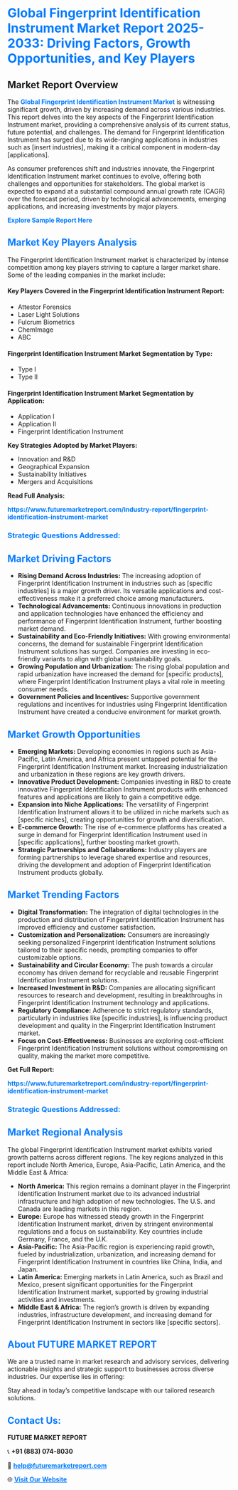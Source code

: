 <h1 style="color: #007BFF;">Global Fingerprint Identification Instrument Market Report 2025-2033: Driving Factors, Growth Opportunities, and Key Players</h1>

<section id="overview">
<h2>Market Report Overview</h2>
<p>The <a href="https://www.futuremarketreport.com/industry-report/fingerprint-identification-instrument-market" style="color: #007BFF; text-decoration: none;"><strong>Global Fingerprint Identification Instrument Market</strong></a> is witnessing significant growth, driven by increasing demand across various industries. This report delves into the key aspects of the Fingerprint Identification Instrument market, providing a comprehensive analysis of its current status, future potential, and challenges. The demand for Fingerprint Identification Instrument has surged due to its wide-ranging applications in industries such as [insert industries], making it a critical component in modern-day [applications].</p>
<p>As consumer preferences shift and industries innovate, the Fingerprint Identification Instrument market continues to evolve, offering both challenges and opportunities for stakeholders. The global market is expected to expand at a substantial compound annual growth rate (CAGR) over the forecast period, driven by technological advancements, emerging applications, and increasing investments by major players.</p>
</section>

<section id="overview">
<p><a href="https://www.futuremarketreport.com/request-sample/reportId=111235" style="color: #007BFF; text-decoration: none;"><strong>Explore Sample Report Here</strong></a></p>
</section>

<section id="key-players">
<h2 style="color: #007BFF;">Market Key Players Analysis</h2>
<p>The Fingerprint Identification Instrument market is characterized by intense competition among key players striving to capture a larger market share. Some of the leading companies in the market include:</p>
<h4>Key Players Covered in the Fingerprint Identification Instrument Report:</h4>
<ul><li>Attestor Forensics</li><li>Laser Light Solutions</li><li>Fulcrum Biometrics</li><li>ChemImage</li><li>ABC</li></ul>
<h4>Fingerprint Identification Instrument Market Segmentation by Type:</h4>
<ul><li>Type I</li><li>Type II</li></ul>

<h4>Fingerprint Identification Instrument Market Segmentation by Application:</h4>
<ul><li>Application I</li><li>Application II</li><li>Fingerprint Identification Instrument</li></ul>
<p><strong>Key Strategies Adopted by Market Players:</strong></p>
<ul>
<li>Innovation and R&D</li>
<li>Geographical Expansion</li>
<li>Sustainability Initiatives</li>
<li>Mergers and Acquisitions</li>
</ul>
</section>

<section>
<p><strong>Read Full Analysis: </strong></p><a href="https://www.futuremarketreport.com/industry-report/fingerprint-identification-instrument-market" style="color: #007BFF; text-decoration: none;"><strong>https://www.futuremarketreport.com/industry-report/fingerprint-identification-instrument-market</strong></a>
<h3 style="color: #007BFF;">Strategic Questions Addressed:</h3>
</section>

<section id="driving-factors">
<h2 style="color: #007BFF;">Market Driving Factors</h2>
<ul>
<li><strong>Rising Demand Across Industries:</strong> The increasing adoption of Fingerprint Identification Instrument in industries such as [specific industries] is a major growth driver. Its versatile applications and cost-effectiveness make it a preferred choice among manufacturers.</li>
<li><strong>Technological Advancements:</strong> Continuous innovations in production and application technologies have enhanced the efficiency and performance of Fingerprint Identification Instrument, further boosting market demand.</li>
<li><strong>Sustainability and Eco-Friendly Initiatives:</strong> With growing environmental concerns, the demand for sustainable Fingerprint Identification Instrument solutions has surged. Companies are investing in eco-friendly variants to align with global sustainability goals.</li>
<li><strong>Growing Population and Urbanization:</strong> The rising global population and rapid urbanization have increased the demand for [specific products], where Fingerprint Identification Instrument plays a vital role in meeting consumer needs.</li>
<li><strong>Government Policies and Incentives:</strong> Supportive government regulations and incentives for industries using Fingerprint Identification Instrument have created a conducive environment for market growth.</li>
</ul>
</section>

<section id="growth-opportunities">
<h2 style="color: #007BFF;">Market Growth Opportunities</h2>
<ul>
<li><strong>Emerging Markets:</strong> Developing economies in regions such as Asia-Pacific, Latin America, and Africa present untapped potential for the Fingerprint Identification Instrument market. Increasing industrialization and urbanization in these regions are key growth drivers.</li>
<li><strong>Innovative Product Development:</strong> Companies investing in R&D to create innovative Fingerprint Identification Instrument products with enhanced features and applications are likely to gain a competitive edge.</li>
<li><strong>Expansion into Niche Applications:</strong> The versatility of Fingerprint Identification Instrument allows it to be utilized in niche markets such as [specific niches], creating opportunities for growth and diversification.</li>
<li><strong>E-commerce Growth:</strong> The rise of e-commerce platforms has created a surge in demand for Fingerprint Identification Instrument used in [specific applications], further boosting market growth.</li>
<li><strong>Strategic Partnerships and Collaborations:</strong> Industry players are forming partnerships to leverage shared expertise and resources, driving the development and adoption of Fingerprint Identification Instrument products globally.</li>
</ul>
</section>

<section id="trending-factors">
<h2 style="color: #007BFF;">Market Trending Factors</h2>
<ul>
<li><strong>Digital Transformation:</strong> The integration of digital technologies in the production and distribution of Fingerprint Identification Instrument has improved efficiency and customer satisfaction.</li>
<li><strong>Customization and Personalization:</strong> Consumers are increasingly seeking personalized Fingerprint Identification Instrument solutions tailored to their specific needs, prompting companies to offer customizable options.</li>
<li><strong>Sustainability and Circular Economy:</strong> The push towards a circular economy has driven demand for recyclable and reusable Fingerprint Identification Instrument solutions.</li>
<li><strong>Increased Investment in R&D:</strong> Companies are allocating significant resources to research and development, resulting in breakthroughs in Fingerprint Identification Instrument technology and applications.</li>
<li><strong>Regulatory Compliance:</strong> Adherence to strict regulatory standards, particularly in industries like [specific industries], is influencing product development and quality in the Fingerprint Identification Instrument market.</li>
<li><strong>Focus on Cost-Effectiveness:</strong> Businesses are exploring cost-efficient Fingerprint Identification Instrument solutions without compromising on quality, making the market more competitive.</li>
</ul>
</section>

<section>
<p><strong>Get Full Report: </strong></p><a href="https://www.futuremarketreport.com/industry-report/fingerprint-identification-instrument-market" style="color: #007BFF; text-decoration: none;"><strong>https://www.futuremarketreport.com/industry-report/fingerprint-identification-instrument-market</strong></a>
<h3 style="color: #007BFF;">Strategic Questions Addressed:</h3>
</section>


<section id="regional-analysis">
<h2 style="color: #007BFF;">Market Regional Analysis</h2>
<p>The global Fingerprint Identification Instrument market exhibits varied growth patterns across different regions. The key regions analyzed in this report include North America, Europe, Asia-Pacific, Latin America, and the Middle East & Africa:</p>
<ul>
<li><strong>North America:</strong> This region remains a dominant player in the Fingerprint Identification Instrument market due to its advanced industrial infrastructure and high adoption of new technologies. The U.S. and Canada are leading markets in this region.</li>
<li><strong>Europe:</strong> Europe has witnessed steady growth in the Fingerprint Identification Instrument market, driven by stringent environmental regulations and a focus on sustainability. Key countries include Germany, France, and the U.K.</li>
<li><strong>Asia-Pacific:</strong> The Asia-Pacific region is experiencing rapid growth, fueled by industrialization, urbanization, and increasing demand for Fingerprint Identification Instrument in countries like China, India, and Japan.</li>
<li><strong>Latin America:</strong> Emerging markets in Latin America, such as Brazil and Mexico, present significant opportunities for the Fingerprint Identification Instrument market, supported by growing industrial activities and investments.</li>
<li><strong>Middle East & Africa:</strong> The region’s growth is driven by expanding industries, infrastructure development, and increasing demand for Fingerprint Identification Instrument in sectors like [specific sectors].</li>
</ul>
</section>

<footer>
<h2 style="color: #007BFF;">About FUTURE MARKET REPORT</h2>
<p>We are a trusted name in market research and advisory services, delivering actionable insights and strategic support to businesses across diverse industries. Our expertise lies in offering:</p>

<p>Stay ahead in today’s competitive landscape with our tailored research solutions.</p>

<h2 style="color: #007BFF;">Contact Us:</h2>
<p><strong>FUTURE MARKET REPORT</strong></p>
<p>📞 <strong>+91 (883) 074-8030</strong></p>
<p>📧 <strong><a href="mailto:help@futuremarketreport.com" style="color: #007BFF;">help@futuremarketreport.com</a></strong></p>
<p>🌐 <strong><a href="https://www.futuremarketreport.com/" style="color: #007BFF;">Visit Our Website</a></strong></p>
</footer>